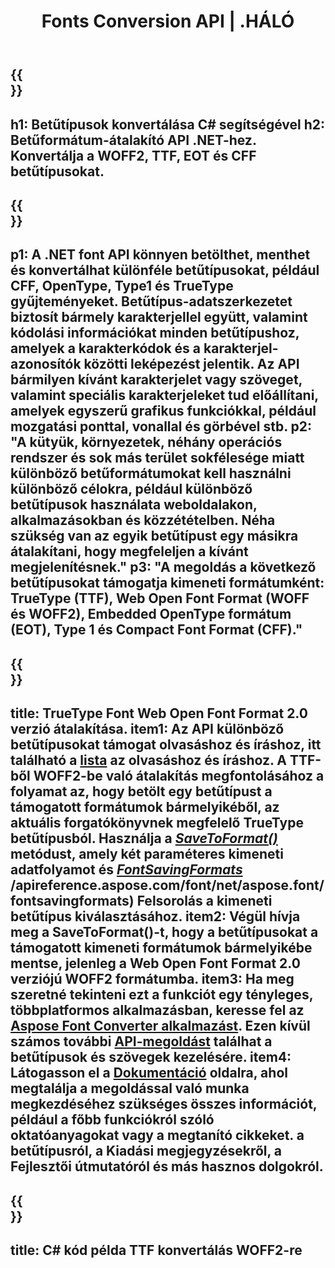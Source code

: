 ﻿---
translation: true
template: /_templates/conversion-net.md
title: Fonts Conversion API | .HÁLÓ
url: /net/conversion/
description: Betűtípus konvertálási funkció. Konvertálja a különböző betűtípusokat, például CFF, EOT, WOFF, TTF és Type 1 néhány soros C# kóddal a .NET könyvtáron keresztül.
keywords: font konverter .net, font konverter net, c# font coversion
family: font
platformtag: net
feature: conversion
---

{{<section banner>}}
---
h1: Betűtípusok konvertálása C# segítségével
h2: Betűformátum-átalakító API .NET-hez. Konvertálja a WOFF2, TTF, EOT és CFF betűtípusokat.
---

{{<section overview>}}
---
p1: A .NET font API könnyen betölthet, menthet és konvertálhat különféle betűtípusokat, például CFF, OpenType, Type1 és TrueType gyűjteményeket. Betűtípus-adatszerkezetet biztosít bármely karakterjellel együtt, valamint kódolási információkat minden betűtípushoz, amelyek a karakterkódok és a karakterjel-azonosítók közötti leképezést jelentik. Az API bármilyen kívánt karakterjelet vagy szöveget, valamint speciális karakterjeleket tud előállítani, amelyek egyszerű grafikus funkciókkal, például mozgatási ponttal, vonallal és görbével stb.
p2: "A kütyük, környezetek, néhány operációs rendszer és sok más terület sokfélesége miatt különböző betűformátumokat kell használni különböző célokra, például különböző betűtípusok használata weboldalakon, alkalmazásokban és közzétételben. Néha szükség van az egyik betűtípust egy másikra átalakítani, hogy megfeleljen a kívánt megjelenítésnek."
p3: "A megoldás a következő betűtípusokat támogatja kimeneti formátumként: TrueType (TTF), Web Open Font Format (WOFF és WOFF2), Embedded OpenType formátum (EOT), Type 1 és Compact Font Format (CFF)."
---

{{<section feature1>}}
---
title: TrueType Font Web Open Font Format 2.0 verzió átalakítása.
item1: Az API különböző betűtípusokat támogat olvasáshoz és íráshoz, itt található a [lista](https://docs.aspose.com/font/net/convert/#formats-supported-for-reading-andor-writing) az olvasáshoz és íráshoz. A TTF-ből WOFF2-be való átalakítás megfontolásához a folyamat az, hogy betölt egy betűtípust a támogatott formátumok bármelyikéből, az aktuális forgatókönyvnek megfelelő TrueType betűtípusból. Használja a [*SaveToFormat()*](https://reference.aspose.com/font/net/aspose.font/font/methods/savetoformat) metódust, amely két paraméteres kimeneti adatfolyamot és [*FontSavingFormats*](https:/) /apireference.aspose.com/font/net/aspose.font/fontsavingformats) Felsorolás a kimeneti betűtípus kiválasztásához.
item2: Végül hívja meg a SaveToFormat()-t, hogy a betűtípusokat a támogatott kimeneti formátumok bármelyikébe mentse, jelenleg a Web Open Font Format 2.0 verziójú WOFF2 formátumba.
item3: Ha meg szeretné tekinteni ezt a funkciót egy tényleges, többplatformos alkalmazásban, keresse fel az [Aspose Font Converter alkalmazást](https://products.aspose.app/font/conversion). Ezen kívül számos további [API-megoldást](https://products.aspose.app/font/applications) találhat a betűtípusok és szövegek kezelésére.
item4: Látogasson el a [Dokumentáció](https://docs.aspose.com/font/net/) oldalra, ahol megtalálja a megoldással való munka megkezdéséhez szükséges összes információt, például a főbb funkciókról szóló oktatóanyagokat vagy a megtanító cikkeket. a betűtípusról, a Kiadási megjegyzésekről, a Fejlesztői útmutatóról és más hasznos dolgokról.
---

{{<section codeexample>}}
---
title: C# kód példa TTF konvertálás WOFF2-re
---
